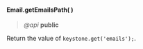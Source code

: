 #### Email.getEmailsPath(  )    
> *@api* **public**  

Return the value of ` keystone.get('emails'); `.

<div class="code-header addGitHubLink" data-file="lib/email.js#L58-L64"> &nbsp;</div><pre class=" language-javascript hideCode api"></pre> 

